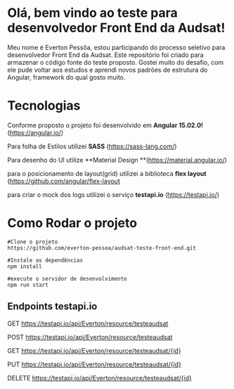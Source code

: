 # Olá, bem vindo ao teste para desenvolvedor Front End da Audsat!

Meu nome é Everton Pessôa, estou participando do processo seletivo para desenvolvedor Front End da Audsat. Este repositório foi criado para armazenar o código fonte do teste proposto. Gostei muito do desafio, com ele pude voltar aos estudos e aprendi novos padrões de estrutura do Angular, framework do qual gosto muito.


# Tecnologias

Conforme proposto o projeto foi desenvolvido em  **Angular  15.02.0!** (https://angular.io/)

Para folha de Estilos utilizei  **SASS** (https://sass-lang.com/)

Para desenho do UI utilize  **Material Design **(https://material.angular.io/)

para o posicionamento de layout(grid) utilizei a biblioteca **flex layout** (https://github.com/angular/flex-layout

para criar o mock dos logs utilizei o serviço **testapi.io** (https://testapi.io/)


# Como Rodar o projeto

    #Clone o projeto
    https://github.com/everton-pessoa/audsat-teste-front-end.git
    
    #Instale as dependências
    npm install
    
    #execute o servidor de desenvolvimento
	npm run start


## Endpoints testapi.io

GET https://testapi.io/api/Everton/resource/testeaudsat

POST https://testapi.io/api/Everton/resource/testeaudsat

GET https://testapi.io/api/Everton/resource/testeaudsat/{id}

PUT https://testapi.io/api/Everton/resource/testeaudsat/{id}

DELETE https://testapi.io/api/Everton/resource/testeaudsat/{id}

